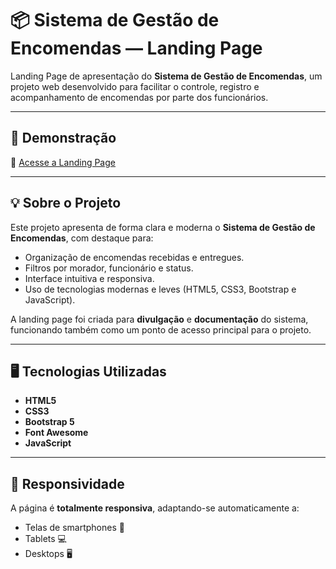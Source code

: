 # 📦 Sistema de Gestão de Encomendas — Landing Page

Landing Page de apresentação do **Sistema de Gestão de Encomendas**, um projeto web desenvolvido para facilitar o controle, registro e acompanhamento de encomendas por parte dos funcionários.

---

## 🚀 Demonstração

🔗 [Acesse a Landing Page](https://seuusuario.github.io/gestao-encomendas-landing/)

---

## 💡 Sobre o Projeto

Este projeto apresenta de forma clara e moderna o **Sistema de Gestão de Encomendas**, com destaque para:

- Organização de encomendas recebidas e entregues.
- Filtros por morador, funcionário e status.
- Interface intuitiva e responsiva.
- Uso de tecnologias modernas e leves (HTML5, CSS3, Bootstrap e JavaScript).

A landing page foi criada para **divulgação** e **documentação** do sistema, funcionando também como um ponto de acesso principal para o projeto.

---

## 🖥️ Tecnologias Utilizadas

- **HTML5**
- **CSS3**
- **Bootstrap 5**
- **Font Awesome**
- **JavaScript**

---

## 📱 Responsividade

A página é **totalmente responsiva**, adaptando-se automaticamente a:

- Telas de smartphones 📱
- Tablets 💻
- Desktops 🖥️
